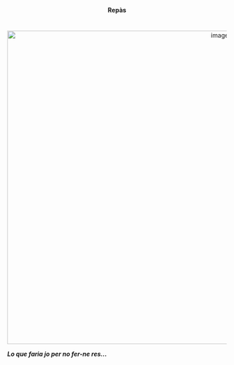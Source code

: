 <p align="center">
  <strong>Repàs</strong>
</p>

#  

<p align="center">
  <img width="960" height="720" alt="image" src="https://github.com/user-attachments/assets/f523d55d-6e80-49f1-aff6-d24fd16a5b65" />
</p>

***Lo que faria jo per no fer-ne res...***
